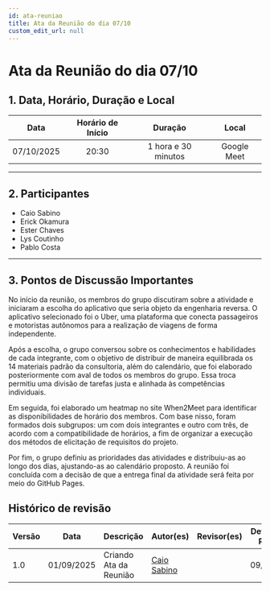 ```yaml
---
id: ata-reuniao
title: Ata da Reunião do dia 07/10
custom_edit_url: null
---
```



# **Ata da Reunião do dia 07/10**

## **1. Data, Horário, Duração e Local**

| **Data** | **Horário de Início** | **Duração** | **Local** |
| :---: | :---: | :---: | :---: |
| 07/10/2025 | 20:30 | 1 hora e 30 minutos | Google Meet |

-----

## **2. Participantes**

* Caio Sabino
* Erick Okamura
* Ester Chaves
* Lys Coutinho
* Pablo Costa



-----

## **3. Pontos de Discussão Importantes**
No início da reunião, os membros do grupo discutiram sobre a atividade e iniciaram a escolha do aplicativo que seria objeto da engenharia reversa. O aplicativo selecionado foi o Uber, uma plataforma que conecta passageiros e motoristas autônomos para a realização de viagens de forma independente.

Após a escolha, o grupo conversou sobre os conhecimentos e habilidades de cada integrante, com o objetivo de distribuir de maneira equilibrada os 14 materiais padrão da consultoria, além do calendário, que foi elaborado posteriormente com aval de todos os membros do grupo. Essa troca permitiu uma divisão de tarefas justa e alinhada às competências individuais.

Em seguida, foi elaborado um heatmap no site When2Meet para identificar as disponibilidades de horário dos membros. Com base nisso, foram formados dois subgrupos: um com dois integrantes e outro com três, de acordo com a compatibilidade de horários, a fim de organizar a execução dos métodos de elicitação de requisitos do projeto.

Por fim, o grupo definiu as prioridades das atividades e distribuiu-as ao longo dos dias, ajustando-as ao calendário proposto. A reunião foi concluída com a decisão de que a entrega final da atividade será feita por meio do GitHub Pages.

## Histórico de revisão

| Versão | Data | Descrição | Autor(es) | Revisor(es) | Detalhes da Revisão |
| -- | -- | -- | -- | -- | -- |
| 1.0 | 01/09/2025 | Criando Ata da Reunião | [Caio Sabino](https://github.com/caiomsabino) |   | 09/10/2025 |
